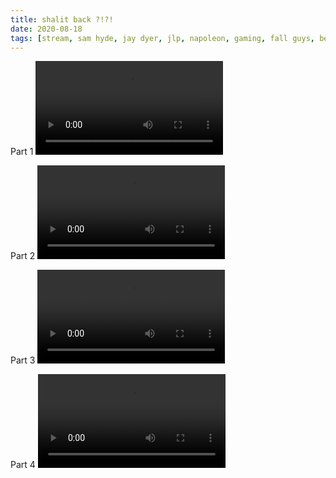 ```yaml
---
title: shalit back ?!?!
date: 2020-08-18
tags: [stream, sam hyde, jay dyer, jlp, napoleon, gaming, fall guys, beardson, documentary, christianity]
---
```

Part 1
<video class="js-player" playsinline controls>
  <source src="https://archive.org/download/shalit_archive/shalit%20back%20%21%21-v714255724.mp4" type="video/mp4">
</video>

Part 2
<video class="js-player" playsinline controls>
  <source src="https://archive.org/download/shalit_archive/shalit%20back%20%21%21-v713847846.mp4" type="video/mp4">
</video>

Part 3
<video class="js-player" playsinline controls>
  <source src="https://archive.org/download/shalit_archive/Shalit/shalit%20back%20%21%21-v713846802.mp4" type="video/mp4">
</video>

Part 4
<video class="js-player" playsinline controls>
  <source src="https://archive.org/download/shalit_archive/shalit%20back%20%21%21-v713794817.mp4" type="video/mp4">
</video>
